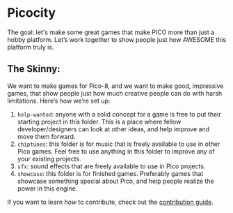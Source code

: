 # Picocity
The goal: let's make some great games that make PICO more than just a hobby platform. Let’s work together to show people just how AWESOME this platform truly is.

## The Skinny:

We want to make games for Pico-8, and we want to make good, impressive games, that show people just how much creative people can do with harsh limitations. Here’s how we’re set up:

1. `help-wanted`: anyone with a solid concept for a game is free to put their starting project in this folder. This is a place where fellow developer/designers can look at other ideas, and help improve and move them forward.
2. `chiptunes`: this folder is for music that is freely available to use in other Pico games. Feel free to use anything in this folder to improve any of your existing projects.
3. `sfx`: sound effects that are freely available to use in Pico projects.
4. `showcase`: this folder is for finished games. Preferably games that showcase something special about Pico, and help people realize the power in this engine.

If you want to learn *how* to contribute, check out the [contribution guide](CONTRIBUTING.md).